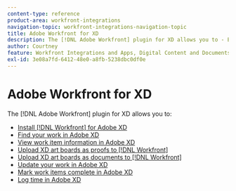 ```yaml
---
content-type: reference
product-area: workfront-integrations
navigation-topic: workfront-integrations-navigation-topic
title: Adobe Workfront for XD
description: The [!DNL Adobe Workfront] plugin for XD allows you to - EDIT ME.
author: Courtney
feature: Workfront Integrations and Apps, Digital Content and Documents
exl-id: 3e08a7fd-6412-48e0-a8fb-5238dbc0df0e
---
```

# Adobe Workfront for XD

The [!DNL Adobe Workfront] plugin for XD allows you to:

* [Install [!DNL Workfront] for Adobe XD](../../workfront-integrations-and-apps/adobe-workfront-for-xd/wf-adobe-xd-install.md)
* [Find your work in Adobe XD](../../workfront-integrations-and-apps/adobe-workfront-for-xd/wf-adobe-xd-find-work.md)
* [View work item information in Adobe XD](../../workfront-integrations-and-apps/adobe-workfront-for-xd/wf-adobe-xd-view-work-info.md)
* [Upload XD art boards as proofs to [!DNL Workfront]](../../workfront-integrations-and-apps/adobe-workfront-for-xd/wf-adobe-xd-proofs.md)
* [Upload XD art boards as documents to [!DNL Workfront]](../../workfront-integrations-and-apps/adobe-workfront-for-xd/wf-adobe-xd-docs.md)
* [Update your work in Adobe XD](../../workfront-integrations-and-apps/adobe-workfront-for-xd/wf-adobe-xd-update.md)
* [Mark work items complete in Adobe XD](../../workfront-integrations-and-apps/adobe-workfront-for-xd/wf-adobe-xd-complete.md)
* [Log time in Adobe XD](/help/quicksilver/workfront-integrations-and-apps/adobe-workfront-for-xd/wf-xd-log-time.md)
